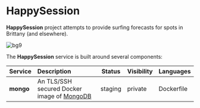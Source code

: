 # HappySession

**HappySession** project attempts to provide surfing forecasts for spots in Brittany (and elsewhere).  

![bg9](https://github.com/user-attachments/assets/011d1a5a-71bd-41f4-b326-df7873223fdf)

The **HappySession** service is built around several components:  

| Service | Description | Status | Visibility | Languages |
|---------|:------------|--------|------------|-----------|
| **mongo** | An TLS/SSH secured Docker image of [MongoDB](https://www.mongodb.com) | staging | private | Dockerfile |
